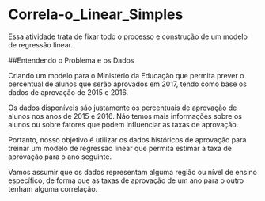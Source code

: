 # Correla-o_Linear_Simples
Essa atividade trata de fixar todo o processo e construção de um modelo de regressão linear.

##Entendendo o Problema e os Dados

Criando um modelo para o Ministério da Educação que permita prever o percentual de alunos que serão aprovados em 2017, tendo como base os dados de aprovação de 2015 e 2016.

Os dados disponíveis são justamente os percentuais de aprovação de alunos nos anos de 2015 e 2016. Não temos mais informações sobre os alunos ou sobre fatores que podem influenciar as taxas de aprovação.

Portanto, nosso objetivo é utilizar os dados históricos de aprovação para treinar um modelo de regressão linear que permita estimar a taxa de aprovação para o ano seguinte.

Vamos assumir que os dados representam alguma região ou nível de ensino específico, de forma que as taxas de aprovação de um ano para o outro tenham alguma correlação.
